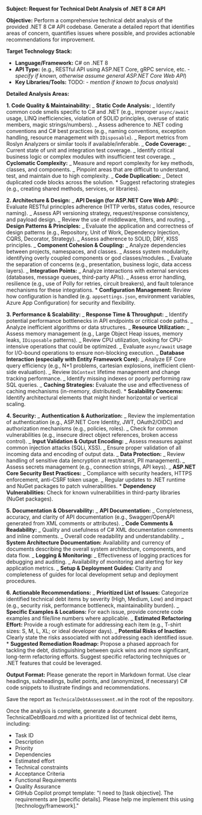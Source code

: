 **Subject: Request for Technical Debt Analysis of .NET 8 C# API**

**Objective:** Perform a comprehensive technical debt analysis of the provided .NET 8 C# API codebase. Generate a detailed report that identifies areas of concern, quantifies issues where possible, and provides actionable recommendations for improvement.

**Target Technology Stack:**

- **Language/Framework:** C# on .NET 8
- **API Type:** (e.g., RESTful API using ASP.NET Core, gRPC service, etc. - _specify if known, otherwise assume general ASP.NET Core Web API_)
- **Key Libraries/Tools:** TODO: - _mention if known to focus analysis_)

**Detailed Analysis Areas:**

**1. Code Quality & Maintainability:**
_ **Static Code Analysis:**
_ Identify common code smells specific to C# and .NET (e.g., improper `async/await` usage, LINQ inefficiencies, violation of SOLID principles, overuse of static members, magic strings/numbers).
_ Assess adherence to .NET coding conventions and C# best practices (e.g., naming conventions, exception handling, resource management with `IDisposable`).
_ Report metrics from Roslyn Analyzers or similar tools if available/inferable.
_ **Code Coverage:**
_ Current state of unit and integration test coverage.
_ Identify critical business logic or complex modules with insufficient test coverage.
_ **Cyclomatic Complexity:**
_ Measure and report complexity for key methods, classes, and components.
_ Pinpoint areas that are difficult to understand, test, and maintain due to high complexity.
_ **Code Duplication:**
_ Detect duplicated code blocks across the solution. \* Suggest refactoring strategies (e.g., creating shared methods, services, or libraries).

**2. Architecture & Design:**
_ **API Design (for ASP.NET Core Web API):**
_ Evaluate RESTful principles adherence (HTTP verbs, status codes, resource naming).
_ Assess API versioning strategy, request/response consistency, and payload design.
_ Review the use of middleware, filters, and routing.
_ **Design Patterns & Principles:**
_ Evaluate the application and correctness of design patterns (e.g., Repository, Unit of Work, Dependency Injection, CQRS, Decorator, Strategy).
_ Assess adherence to SOLID, DRY, KISS principles.
_ **Component Cohesion & Coupling:**
_ Analyze dependencies between projects, namespaces, and classes.
_ Assess system modularity, identifying overly coupled components or god classes/modules.
_ Evaluate the separation of concerns (e.g., presentation, business logic, data access layers).
_ **Integration Points:**
_ Analyze interactions with external services (databases, message queues, third-party APIs).
_ Assess error handling, resilience (e.g., use of Polly for retries, circuit breakers), and fault tolerance mechanisms for these integrations. \* **Configuration Management:** Review how configuration is handled (e.g. `appsettings.json`, environment variables, Azure App Configuration) for security and flexibility.

**3. Performance & Scalability:**
_ **Response Time & Throughput:**
_ Identify potential performance bottlenecks in API endpoints or critical code paths.
_ Analyze inefficient algorithms or data structures.
_ **Resource Utilization:**
_ Assess memory management (e.g., Large Object Heap issues, memory leaks, `IDisposable` patterns).
_ Review CPU utilization, looking for CPU-intensive operations that could be optimized.
_ Evaluate `async/await` usage for I/O-bound operations to ensure non-blocking execution.
_ **Database Interaction (especially with Entity Framework Core):**
_ Analyze EF Core query efficiency (e.g., N+1 problems, cartesian explosions, inefficient client-side evaluation).
_ Review `DbContext` lifetime management and change tracking performance.
_ Identify missing indexes or poorly performing raw SQL queries.
_ **Caching Strategies:** Evaluate the use and effectiveness of caching mechanisms (in-memory, distributed). \* **Scalability Concerns:** Identify architectural elements that might hinder horizontal or vertical scaling.

**4. Security:**
_ **Authentication & Authorization:**
_ Review the implementation of authentication (e.g., ASP.NET Core Identity, JWT, OAuth2/OIDC) and authorization mechanisms (e.g., policies, roles).
_ Check for common vulnerabilities (e.g., insecure direct object references, broken access control).
_ **Input Validation & Output Encoding:**
_ Assess measures against common injection attacks (SQLi, XSS).
_ Ensure proper validation of all incoming data and encoding of output data.
_ **Data Protection:**
_ Review handling of sensitive data (encryption at rest/transit, PII management).
_ Assess secrets management (e.g., connection strings, API keys).
_ **ASP.NET Core Security Best Practices:**
_ Compliance with security headers, HTTPS enforcement, anti-CSRF token usage.
_ Regular updates to .NET runtime and NuGet packages to patch vulnerabilities. \* **Dependency Vulnerabilities:** Check for known vulnerabilities in third-party libraries (NuGet packages).

**5. Documentation & Observability:**
_ **API Documentation:**
_ Completeness, accuracy, and clarity of API documentation (e.g., Swagger/OpenAPI generated from XML comments or attributes).
_ **Code Comments & Readability:**
_ Quality and usefulness of C# XML documentation comments and inline comments.
_ Overall code readability and understandability.
_ **System Architecture Documentation:** Availability and currency of documents describing the overall system architecture, components, and data flow.
_ **Logging & Monitoring:**
_ Effectiveness of logging practices for debugging and auditing.
_ Availability of monitoring and alerting for key application metrics.
_ **Setup & Deployment Guides:** Clarity and completeness of guides for local development setup and deployment procedures.

**6. Actionable Recommendations:**
_ **Prioritized List of Issues:** Categorize identified technical debt items by severity (High, Medium, Low) and impact (e.g., security risk, performance bottleneck, maintainability burden).
_ **Specific Examples & Locations:** For each issue, provide concrete code examples and file/line numbers where applicable.
_ **Estimated Refactoring Effort:** Provide a rough estimate for addressing each item (e.g., T-shirt sizes: S, M, L, XL; or ideal developer days).
_ **Potential Risks of Inaction:** Clearly state the risks associated with not addressing each identified issue. \* **Suggested Remediation Roadmap:** Propose a phased approach for tackling the debt, distinguishing between quick wins and more significant, long-term refactoring efforts. Suggest specific refactoring techniques or .NET features that could be leveraged.

**Output Format:**
Please generate the report in Markdown format. Use clear headings, subheadings, bullet points, and (anonymized, if necessary) C# code snippets to illustrate findings and recommendations.

Save the report as `TechnicalDebtAssessment.md` in the root of the repository.

Once the analysis is complete, generate a document TechnicalDebtBoard.md with a prioritized list of technical debt items, including:

- Task ID
- Description
- Priority
- Dependencies
- Estimated effort
- Technical constraints
- Acceptance Criteria
- Functional Requirements
- Quality Assurance
- GitHub Copilot prompt template:
  "I need to [task objective]. The requirements are [specific details]. Please help me implement this using [technology/framework]."
